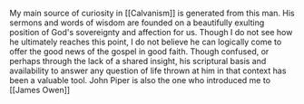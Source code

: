 My main source of curiosity in [[Calvanism]] is generated from this man. His sermons and words of wisdom are founded on a beautifully exulting position of God's sovereignty and affection for us. Though I do not see how he ultimately reaches this point, I do not believe he can logically come to offer the good news of the gospel in good faith. Though confused, or perhaps through the lack of a shared insight, his scriptural basis and availability to answer any question of life thrown at him in that context has been a valuable tool. John Piper is also the one who introduced me to [[James Owen]]